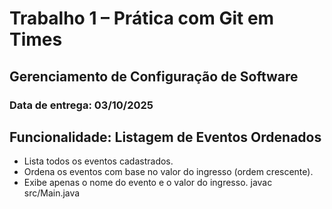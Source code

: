 # Trabalho 1 – Prática com Git em Times

## Gerenciamento de Configuração de Software 

### Data de entrega: 03/10/2025

## Funcionalidade: Listagem de Eventos Ordenados
- Lista todos os eventos cadastrados.
- Ordena os eventos com base no valor do ingresso (ordem crescente).
- Exibe apenas o nome do evento e o valor do ingresso.
javac src/Main.java
